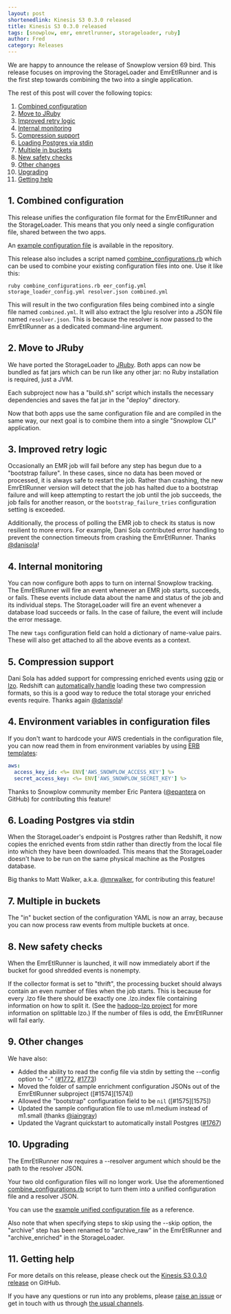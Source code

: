 ```yaml
---
layout: post
shortenedlink: Kinesis S3 0.3.0 released
title: Kinesis S3 0.3.0 released
tags: [snowplow, emr, emretlrunner, storageloader, ruby]
author: Fred
category: Releases
---
```


We are happy to announce the release of Snowplow version 69 bird. This release focuses on improving the StorageLoader and EmrEtlRunner and is the first step towards combining the two into a single application.

The rest of this post will cover the following topics:

1. [Combined configuration](/blog/2015/xx/xx/snowplow-r69-bird-released#combinedConfiguration)
2. [Move to JRuby](/blog/2015/xx/xx/snowplow-r69-bird-released#jruby)
3. [Improved retry logic](/blog/2015/xx/xx/snowplow-r69-bird-released#retries)
4. [Internal monitoring](/blog/2015/xx/xx/snowplow-r69-bird-released#monitoring)
5. [Compression support](/blog/2015/xx/xx/snowplow-r69-bird-released#compression)
6. [Loading Postgres via stdin](/blog/2015/xx/xx/snowplow-r69-bird-released#postgresStdin)
7. [Multiple in buckets](/blog/2015/xx/xx/snowplow-r69-bird-released#multipleInBuckets)
8. [New safety checks](/blog/2015/xx/xx/snowplow-r69-bird-released#safetyChecks)
9. [Other changes](/blog/2015/xx/xx/snowplow-r69-bird-released#other-changes)
10. [Upgrading](/blog/2015/xx/xx/snowplow-r69-bird-released#upgrading)
11. [Getting help](/blog/2015/xx/xx/snowplow-r69-bird-released#help)

<!--more-->

<h2 id="combinedConfiguration">1. Combined configuration</h2>

This release unifies the configuration file format for the EmrEtlRunner and the StorageLoader. This means that you only need a single configuration file, shared between the two apps.

An [example configuration file][example-config] is available in the repository.

This release also includes a script named [combine_configurations.rb][combine_configurations] which can be used to combine your existing configuration files into one. Use it like this:

```
ruby combine_configurations.rb eer_config.yml storage_loader_config.yml resolver.json combined.yml
```

This will result in the two configuration files being combined into a single file named `combined.yml`. It will also extract the Iglu resolver into a JSON file named `resolver.json`. This is because the resolver is now passed to the EmrEtlRunner as a dedicated command-line argument.

<h2 id="jruby">2. Move to JRuby</h2>

We have ported the StorageLoader to [JRuby][jruby]. Both apps can now be bundled as fat jars which can be run like any other jar: no Ruby installation is required, just a JVM.

Each subproject now has a "build.sh" script which installs the necessary dependencies and saves the fat jar in the "deploy" directory.

Now that both apps use the same configuration file and are compiled in the same way, our next goal is to combine them into a single "Snowplow CLI" application.

<h2 id="retries">3. Improved retry logic</h2>

Occasionally an EMR job will fail before any step has begun due to a "bootstrap failure". In these cases, since no data has been moved or processed, it is always safe to restart the job. Rather than crashing, the new EmrEtlRunner version will detect that the job has halted due to a bootstrap failure and will keep attempting to restart the job until the job succeeds, the job fails for another reason, or the `bootstrap_failure_tries` configuration setting is exceeded.

Additionally, the process of polling the EMR job to check its status is now resilient to more errors. For example, Dani Sola contributed error handling to prevent the connection timeouts from crashing the EmrEtlRunner. Thanks [@danisola][danisola]!

<h2 id="monitoring">4. Internal monitoring</h2>

You can now configure both apps to turn on internal Snowplow tracking. The EmrEtlRunner will fire an event whenever an EMR job starts, succeeds, or fails. These events include data about the name and status of the job and its individual steps. The StorageLoader will fire an event whenever a database load succeeds or fails. In the case of failure, the event will include the error message.

The new `tags` configuration field can hold a dictionary of name-value pairs. These will also get attached to all the above events as a context.

<h2 id="compression">5. Compression support</h2>

Dani Sola has added support for compressing enriched events using [gzip][gzip] or [lzo][lzo]. Redshift can [automatically handle][redshift-load-compressed] loading these two compression formats, so this is a good way to reduce the total storage your enriched events require. Thanks again [@danisola][danisola]!

<h2 id="environmentVariables">4. Environment variables in configuration files</h2>

If you don't want to hardcode your AWS credentials in the configuration file, you can now read them in from environment variables by using [ERB templates][erb]:

```yml
aws:
  access_key_id: <%= ENV['AWS_SNOWPLOW_ACCESS_KEY'] %>
  secret_access_key: <%= ENV['AWS_SNOWPLOW_SECRET_KEY'] %>
```

Thanks to Snowplow community member Eric Pantera ([@epantera][epantera] on GitHub) for contributing this feature!

<h2 id="postgresStdin">6. Loading Postgres via stdin</h2>

When the StorageLoader's endpoint is Postgres rather than Redshift, it now copies the enriched events from stdin rather than directly from the local file into which they have been downloaded. This means that the StorageLoader doesn't have to be run on the same physical machine as the Postgres database.

Big thanks to Matt Walker, a.k.a. [@mrwalker][mrwalker], for contributing this feature!

<h2 id="multipleInBuckets">7. Multiple in buckets</h2>

The "in" bucket section of the configuration YAML is now an array, because you can now process raw events from multiple buckets at once.

<h2 id="safetyChecks">8. New safety checks</h2>

When the EmrEtlRunner is launched, it will now immediately abort if the bucket for good shredded events is nonempty.

If the collector format is set to "thrift", the processing bucket should always contain an even number of files when the job starts. This is because for every .lzo file there should be exactly one .lzo.index file containing information on how to split it. (See the [hadoop-lzo project][hadoop-lzo] for more information on splittable lzo.) If the number of files is odd, the EmrEtlRunner will fail early.

<h2 id="other">9. Other changes</h2>

We have also:

* Added the ability to read the config file via stdin by setting the --config option to "-" ([#1772][1772], [#1773][1773])
* Moved the folder of sample enrichment configuration JSONs out of the EmrEtlRunner subproject ([#1574][1574])
* Allowed the "bootstrap" configuration field to be `nil` ([#1575][1575])
* Updated the sample configuration file to use m1.medium instead of m1.small (thanks [@iaingray][iaingray])
* Updated the Vagrant quickstart to automatically install Postgres ([#1767][1767])

<h2 id="upgrading">10. Upgrading</h2>

The EmrEtlRunner now requires a --resolver argument which should be the path to the resolver JSON.

Your two old configuration files will no longer work. Use the aforementioned [combine_configurations.rb][combine_configurations] script to turn them into a unified configuration file and a resolver JSON.

You can use the [example unified configuration file][example-config] as a reference.

Also note that when specifying steps to skip using the --skip option, the "archive" step has been renamed to "archive_raw" in the EmrEtlRunner and "archive_enriched" in the StorageLoader.

<h2 id="help">11. Getting help</h2>

For more details on this release, please check out the [Kinesis S3 0.3.0 release][0.3.0-release] on GitHub. 

If you have any questions or run into any problems, please [raise an issue][issues] or get in touch with us through [the usual channels][talk-to-us].

[example-config]: https://github.com/snowplow/snowplow/blob/master/3-enrich/emr-etl-runner/config/config.yml.sample
[issues]: https://github.com/snowplow/kinesis-s3/issues
[talk-to-us]: https://github.com/snowplow/kinesis-s3/wiki/Talk-to-us
[0.3.0-release]: https://github.com/snowplow/kinesis-s3/releases/tag/0.3.0
[combine_configurations]: https://github.com/snowplow/snowplow/blob/master/3-enrich/emr-etl-runner/config/combine_configurations.rb
[jruby]: http://jruby.org/
[epantera]: https://github.com/epantera
[danisola]: https://github.com/danisola
[mrwalker]: https://github.com/mrwalker
[iaingray]: https://github.com/iaingray
[erb]: http://ruby-doc.org/stdlib-2.2.2/libdoc/erb/rdoc/ERB.html
[gzip]: http://www.gzip.org/
[lzo]: http://docs.aws.amazon.com/redshift/latest/dg/lzo-encoding.html
[redshift-load-compressed]: http://docs.aws.amazon.com/redshift/latest/dg/t_loading-gzip-compressed-data-files-from-S3.html
[hadoop-lzo]: https://github.com/twitter/hadoop-lzo

[1767]: https://github.com/snowplow/snowplow/issues/1767
[1772]: https://github.com/snowplow/snowplow/issues/1772
[1773]: https://github.com/snowplow/snowplow/issues/1773
